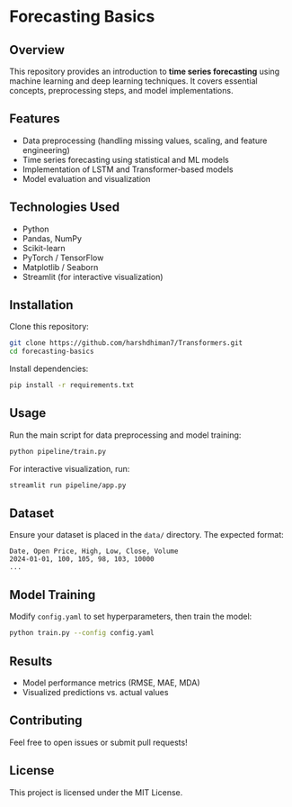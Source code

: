 # Forecasting Basics

## Overview
This repository provides an introduction to **time series forecasting** using machine learning and deep learning techniques. It covers essential concepts, preprocessing steps, and model implementations.

## Features
- Data preprocessing (handling missing values, scaling, and feature engineering)
- Time series forecasting using statistical and ML models
- Implementation of LSTM and Transformer-based models
- Model evaluation and visualization

## Technologies Used
- Python
- Pandas, NumPy
- Scikit-learn
- PyTorch / TensorFlow
- Matplotlib / Seaborn
- Streamlit (for interactive visualization)

## Installation
Clone this repository:
```sh
git clone https://github.com/harshdhiman7/Transformers.git
cd forecasting-basics
```

Install dependencies:
```sh
pip install -r requirements.txt
```

## Usage
Run the main script for data preprocessing and model training:
```sh
python pipeline/train.py
```

For interactive visualization, run:
```sh
streamlit run pipeline/app.py
```

## Dataset
Ensure your dataset is placed in the `data/` directory. The expected format:
```
Date, Open Price, High, Low, Close, Volume
2024-01-01, 100, 105, 98, 103, 10000
...
```

## Model Training
Modify `config.yaml` to set hyperparameters, then train the model:
```sh
python train.py --config config.yaml
```

## Results
- Model performance metrics (RMSE, MAE, MDA)
- Visualized predictions vs. actual values

## Contributing
Feel free to open issues or submit pull requests!

## License
This project is licensed under the MIT License.

